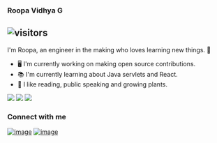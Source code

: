 ### Roopa Vidhya G

## ![visitors](https://visitor-badge.glitch.me/badge?page_id=random3900)

I'm Roopa, an engineer in the making who loves learning new things. :wave:

* :desktop_computer: I'm currently working on making open source contributions.
* :books: I'm currently learning about Java servlets and React.
* :seedling: I like reading, public speaking and growing plants.

![](https://github-readme-stats.vercel.app/api/top-langs/?username=random3900) ![](https://github-readme-stats.vercel.app/api?username=random3900&show_icons=true&line_height=33)
<img src="https://activity-graph.herokuapp.com/graph?username=random3900&bg_color=f3f3f3&color=333333&line=4f94ef&point=4f94ef&area=true&hide_border=true"/>

### Connect with me

[![image](https://img.shields.io/badge/LinkedIn-0077B5?style=for-the-badge&logo=linkedin&logoColor=white)](https://www.linkedin.com/in/www.linkedin.com/in/roopa-vidhya-g/)
[![image](https://img.shields.io/badge/Gmail-D14836?style=for-the-badge&logo=gmail&logoColor=white)](mailto:roopavidhyaa@gmail.com)
